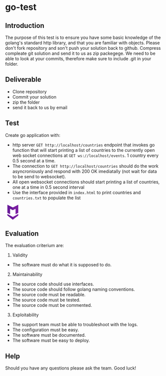 # go-test

## Introduction

The purpose of this test is to ensure you have some basic knowledge of the golang's standard http library, and that you are familiar with objects. Please don't fork repository and son't push your solution back to github. Compress compleate git solution and send it to us as zip packegege. We need to be able to look at your commits, therefore make sure to include .git in your folder.

## Deliverable
* Clone repository
* Commit your solution
* zip the folder
* send it back to us by email

## Test
Create go application with:
* http server `GET http://localhost/countries` endpoint that invokes go function that will start printing a list of countries to the currently open web socket connections at `GET ws://localhost/events`. 1 country every 0.5 second at a time.
* The connection to `GET http://localhost/countries` should do the work asyncroniously and respond with 200 OK imediatally (not wait for data to be send to websocket).
* All open websocket connections should start printing a list of countries, one at a time in 0.5 second interval
* Use the interface provided in `index.html` to print countries and `countries.txt` to populate the list

![alt text](https://github.com/adam-p/markdown-here/raw/master/src/common/images/icon48.png "Logo Title Text 1")

## Evaluation
The evaluation criterium are:

1. Validity
* The software must do what it is supposed to do.

2. Maintainability
* The source code should use interfaces.
* The source code should follow golang naming conventions.
* The source code must be readable.
* The source code must be tested.
* The source code must be commented.

3. Exploitability
* The support team must be able to troubleshoot with the logs.
* The configuration must be easy.
* The software must be documented.
* The software must be easy to deploy.

## Help
Should you have any questions please ask the team. Good luck!
